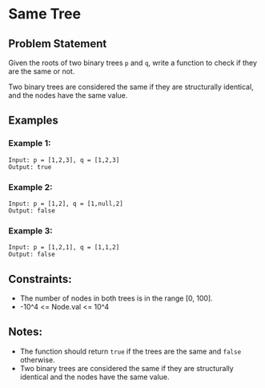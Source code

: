 # Same Tree

## Problem Statement
Given the roots of two binary trees `p` and `q`, write a function to check if they are the same or not.

Two binary trees are considered the same if they are structurally identical, and the nodes have the same value.

## Examples

### Example 1:
```
Input: p = [1,2,3], q = [1,2,3]
Output: true
```

### Example 2:
```
Input: p = [1,2], q = [1,null,2]
Output: false
```

### Example 3:
```
Input: p = [1,2,1], q = [1,1,2]
Output: false
```

## Constraints:
- The number of nodes in both trees is in the range [0, 100].
- -10^4 <= Node.val <= 10^4

## Notes:
- The function should return `true` if the trees are the same and `false` otherwise.
- Two binary trees are considered the same if they are structurally identical and the nodes have the same value.